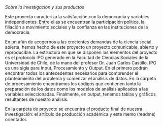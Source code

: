_Sobre la investigación y sus productos_

Este proyecto caracteriza la satisfacción con la democracia y variables independientes. Entre ellas se encuentran la participación política, la filiación a movimiento sociales y la confianza en las instituciones de la democracia.

En un afán de acogernos a las crecientes demandas de la ciencia social abierta, hemos hecho de este proyecto un proyecto comunicable, abierto y reproducible. La estructura en que se disponen los elementos del proyecto es el protocolo IPO generado en la Facultad de Ciencias Sociales de la Universidad de Chile, de la mano del profesor Dr. Juan Carlos Castillo. IPO es una sigla para Input, Procesamiento y Output. En el primero podrán encontrar todos los antecedentes necesarios para comprender el planteamiento del problema y comenzar el análisis de datos. En la carpeta de procesamiento encontramos los códigos que contienen tanto la preparación de los datos como los modelos de análisis aplicados a las variables seleccionadas. Finalmente, en output, tenemos tablas y gráficos resultantes de nuestro análisis. 

En la carpeta de proyecto se encuentra el producto final de nuestra investigación: el artículo de producción académica y este memo (readme) orientador.  
